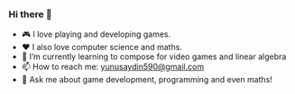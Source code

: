 ### Hi there 👋

- 🎮 I love playing and developing games.
- ❤️ I also love computer science and maths.
- 🌱 I’m currently learning to compose for video games and linear algebra
- 📫 How to reach me: yunusaydin590@gmail.com
- 💬 Ask me about game development, programming and even maths!
